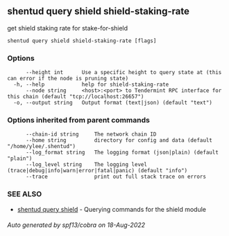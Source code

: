 ## shentud query shield shield-staking-rate

get shield staking rate for stake-for-shield

```
shentud query shield shield-staking-rate [flags]
```

### Options

```
      --height int      Use a specific height to query state at (this can error if the node is pruning state)
  -h, --help            help for shield-staking-rate
      --node string     <host>:<port> to Tendermint RPC interface for this chain (default "tcp://localhost:26657")
  -o, --output string   Output format (text|json) (default "text")
```

### Options inherited from parent commands

```
      --chain-id string     The network chain ID
      --home string         directory for config and data (default "/home/ylee/.shentud")
      --log_format string   The logging format (json|plain) (default "plain")
      --log_level string    The logging level (trace|debug|info|warn|error|fatal|panic) (default "info")
      --trace               print out full stack trace on errors
```

### SEE ALSO

* [shentud query shield](shentud_query_shield.md)	 - Querying commands for the shield module

###### Auto generated by spf13/cobra on 18-Aug-2022
